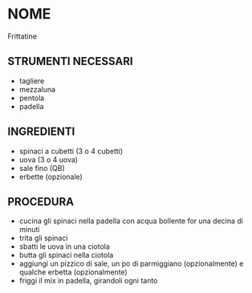 # NOME

Frittatine

## STRUMENTI NECESSARI

- tagliere
- mezzaluna
- pentola
- padella

## INGREDIENTI

- spinaci a cubetti     (3 o 4 cubetti)
- uova                  (3 o 4 uova)
- sale fino             (QB)
- erbette (opzionale)

## PROCEDURA

- cucina gli spinaci nella padella con acqua bollente for una decina di minuti
- trita gli spinaci
- sbatti le uova in una ciotola
- butta gli spinaci nella ciotola
- aggiungi un pizzico di sale, un po di parmiggiano (opzionalmente) e qualche erbetta (opzionalmente)
- friggi il mix in padella, girandoli ogni tanto
